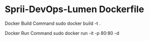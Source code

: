 # Sprii-DevOps-Lumen Dockerfile

Docker Build Command
sudo docker build -t <yourImagename> .

Docker Run Command
sudo docker run -it -p 80:80 -d <yourImagename>
